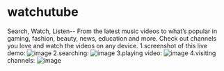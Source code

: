 # watchutube
Search, Watch, Listen-- From the latest music videos to what’s popular in gaming, fashion, beauty, news, education and more. Check out channels you love and watch the videos on any device.
1.screenshot of this live demo: 
![image](https://github.com/kasthurireddy2/watchutube/assets/114274119/6d4a4ed7-4f08-464d-a943-d0b41963052c)
2.searching:
![image](https://github.com/kasthurireddy2/watchutube/assets/114274119/5e1a939f-b6ca-4962-b1e9-ba705a913edf)
3.playing video:
![image](https://github.com/kasthurireddy2/watchutube/assets/114274119/4d763393-0a81-4735-abaa-143bf711f900)
4.visiting channels:
![image](https://github.com/kasthurireddy2/watchutube/assets/114274119/5fe9afcd-6cb7-4693-b0b1-c5e388832dd6)

